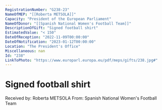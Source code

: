 ```yaml
---
RegistrationNumber: "G238-23"
NameOfMEP: "[[Roberta METSOLA]]"
Capacity: "President of the European Parliament"
NameOfDonor: "[[Spanish National Women's Football Team]]"
DescriptionOfGift: "Signed football shirt"
EstimatedValue: "< 150"
DateOfReception: "2022-11-09T00:00:00"
DateOfNotification: "2023-01-12T00:00:00"
Location: "The President's Office"
Miscellaneous: nan
Id: "238"
LinkToPhoto: "https://www.europarl.europa.eu/pdf/meps/gifts/238.jpg#"
---
```


# Signed football shirt

Received by: Roberta METSOLA
From: Spanish National Women's Football Team

